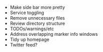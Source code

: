 - Make side bar more pretty
- Service toggling
- Remove unnecessary files
- Review directory structure
- TODOs/warnings/etc
- Address overlapping marker info windows
- Tidy up homepage
- Twitter feed?